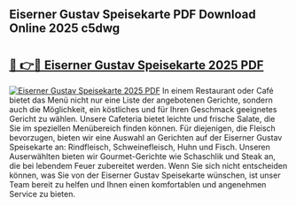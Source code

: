 ## Eiserner Gustav Speisekarte PDF Download Online 2025 c5dwg

# <h2><a href="http://gc8rmg1.nevu.top/?p=Eiserner+Gustav+Speisekarte">🔗 👉🔴 Eiserner Gustav Speisekarte 2025 PDF</a></h2>

[![Eiserner Gustav Speisekarte 2025 PDF](https://i.imgur.com/dBaPXMq.png)](http://gc8rmg1.nevu.top/?p=Eiserner+Gustav+Speisekarte)
In einem Restaurant oder Café bietet das Menü nicht nur eine Liste der angebotenen Gerichte, sondern auch die Möglichkeit, ein köstliches und für Ihren Geschmack geeignetes Gericht zu wählen. Unsere Cafeteria bietet leichte und frische Salate, die Sie im speziellen Menübereich finden können. Für diejenigen, die Fleisch bevorzugen, bieten wir eine Auswahl an Gerichten auf der Eiserner Gustav Speisekarte an: Rindfleisch, Schweinefleisch, Huhn und Fisch. Unseren Auserwählten bieten wir Gourmet-Gerichte wie Schaschlik und Steak an, die bei lebendem Feuer zubereitet werden. Wenn Sie sich nicht entscheiden können, was Sie von der Eiserner Gustav Speisekarte wünschen, ist unser Team bereit zu helfen und Ihnen einen komfortablen und angenehmen Service zu bieten.
